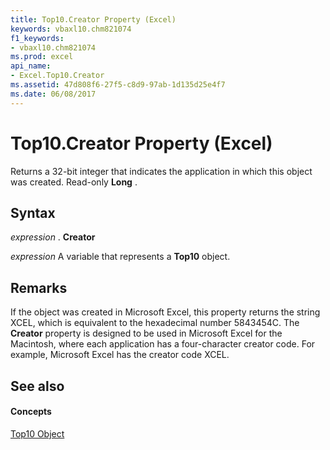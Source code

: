 ```yaml
---
title: Top10.Creator Property (Excel)
keywords: vbaxl10.chm821074
f1_keywords:
- vbaxl10.chm821074
ms.prod: excel
api_name:
- Excel.Top10.Creator
ms.assetid: 47d808f6-27f5-c8d9-97ab-1d135d25e4f7
ms.date: 06/08/2017
---
```



# Top10.Creator Property (Excel)

Returns a 32-bit integer that indicates the application in which this object was created. Read-only **Long** .


## Syntax

 _expression_ . **Creator**

 _expression_ A variable that represents a **Top10** object.


## Remarks

If the object was created in Microsoft Excel, this property returns the string XCEL, which is equivalent to the hexadecimal number 5843454C. The **Creator** property is designed to be used in Microsoft Excel for the Macintosh, where each application has a four-character creator code. For example, Microsoft Excel has the creator code XCEL.


## See also


#### Concepts


[Top10 Object](top10-object-excel.md)

